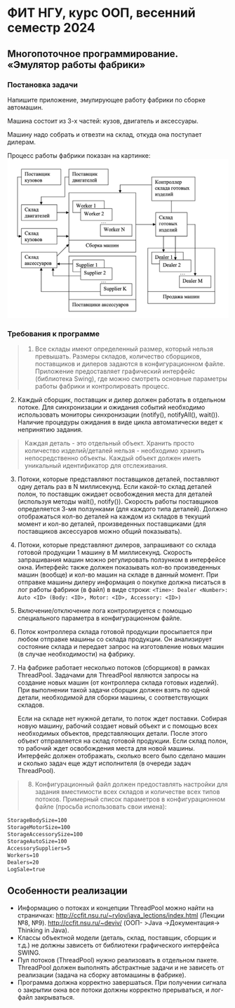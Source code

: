 # ФИТ НГУ, курс ООП, весенний семестр 2024

## Многопоточное программирование. «Эмулятор работы фабрики»

### Постановка задачи

Напишите приложение, эмулирующее работу фабрики по сборке автомашин.

Машина состоит из 3-х частей: кузов, двигатель и аксессуары.

Машину надо собрать и отвезти на склад, откуда она поступает дилерам.

Процесс работы фабрики показан на картинке:
![Schema](./factory.png)

### Требования к программе

> 1. Все склады имеют определенный размер, который нельзя превышать.
>    Размеры складов, количество сборщиков, поставщиков и дилеров задаются в конфигурационном файле.
>    Приложение предоставляет графический интерфейс (библиотека Swing), где можно смотреть основные параметры работы фабрики и контролировать процесс.
2. Каждый сборщик, поставщик и дилер должен работать в отдельном потоке.
   Для синхронизации и ожидания событий необходимо использовать мониторы синхронизации (notify(), notifyAll(), wait()).
   Наличие процедуры ожидания в виде цикла автоматически ведет к непринятию задания.
>    Каждая деталь - это отдельный объект.
>    Хранить просто количество изделий/деталей нельзя - необходимо хранить непосредственно объекты.
>    Каждый объект должен иметь уникальный идентификатор для отслеживания.
3. Потоки, которые представляют поставщиков деталей, поставляют одну деталь раз в N миллисекунд.
   Если какой-то склад деталей полон, то поставщик ожидает освобождения места для деталей (используя методы wait(), notify()).
   Скорость работы поставщиков определяется 3-мя ползунками (для каждого типа деталей).
   Должно отображаться кол-во деталей на каждом из складов в текущий момент и кол-во деталей, произведенных поставщиками (для поставщиков аксессуаров можно общий показывать).
4. Потоки, которые представляют дилеров, запрашивают со склада готовой продукции 1 машину в M миллисекунд.
   Скорость запрашивания машин можно регулировать ползунком в интерфейсе окна.
   Интерфейс также должен показывать кол-во произведенных машин (вообще) и кол-во машин на складе в данный момент.
   При отправке машины дилеру информация о покупке должна писаться в лог работы фабрики (в файл) в виде строки:
   `<Time>: Dealer <Number>: Auto <ID> (Body: <ID>, Motor: <ID>, Accessory: <ID>)`
5. Включение/отключение лога контролируется с помощью специального параметра в конфигурационном файле.
6. Поток контроллера склада готовой продукции просыпается при любом отправке машины со склада продукции.
   Он анализирует состояние склада и передает запрос на изготовление новых машин (в случае необходимости) на фабрику.
7. На фабрике работает несколько потоков (сборщиков) в рамках ThreadPool.
   Задачами для ThreadPool являются запросы на создание новых машин (от контроллера склада готовых изделий).
   При выполнении такой задачи сборщик должен взять по одной детали, необходимой для сборки машины, с соответствующих складов.

   Если на складе нет нужной детали, то поток ждет поставки.
   Собирая новую машину, рабочий создает новый объект и с помощью всех необходимых объектов, представляющих детали.
   После этого объект отправляется на склад готовой продукции.
   Если склад полон, то рабочий ждет освобождения места для новой машины.
   Интерфейс должен отображать, сколько всего было сделано машин и сколько задач еще ждут исполнителя (в очереди задач ThreadPool).

> 8. Конфигурационный файл должен предоставлять настройки для задания вместимости всех складов и количестве всех типов потоков.
>    Примерный список параметров в конфигурационном файле (просьба использовать свои имена):

   ```plain
   StorageBodySize=100
   StorageMotorSize=100
   StorageAccessorySize=100
   StorageAutoSize=100
   AccessorySuppliers=5
   Workers=10
   Dealers=20
   LogSale=true
   ```

## Особенности реализации

- Информацию о потоках и концепции ThreadPool можно найти на страничках:
  http://ccfit.nsu.ru/~rylov/java_lections/index.html (Лекции №8, №9).
  http://ccfit.nsu.ru/~deviv/ (ООП- >Java ->Документация-> Thinking in Java).
- Классы объектной модели (деталь, склад, поставщик, сборщик и т.д.) не должны зависеть от библиотеки графического интерфейса SWING.
- Пул потоков (ThreadPool) нужно реализовать в отдельном пакете. ThreadPool должен выполнять абстрактные задачи и не зависеть от реализации (задача на сборку автомашины в фабрике).
- Программа должна корректно завершаться. При получении сигнала о закрытии окна все потоки должны корректно прерываться, и лог-файл закрываться.
